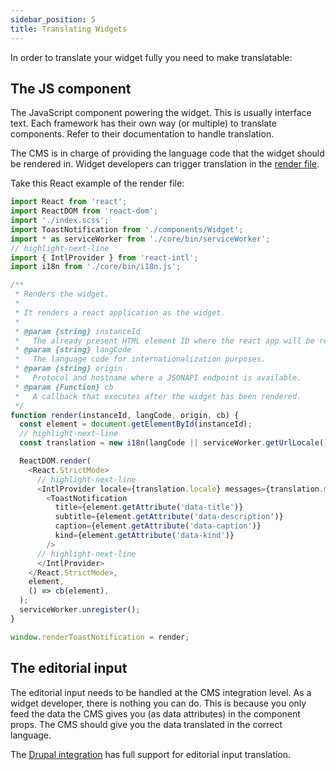 ```yaml
---
sidebar_position: 5
title: Translating Widgets
---
```

In order to translate your widget fully you need to make translatable:

## The JS component
The JavaScript component powering the widget. This is usually interface text. Each framework has their own way (or
multiple) to translate components. Refer to their documentation to handle translation.

The CMS is in charge of providing the language code that the widget should be rendered in. Widget developers can trigger
translation in the [render file](./registry/render-file).

Take this React example of the render file:

```js title="src/components/notification/index.js"
import React from 'react';
import ReactDOM from 'react-dom';
import './index.scss';
import ToastNotification from './components/Widget';
import * as serviceWorker from './core/bin/serviceWorker';
// highlight-next-line
import { IntlProvider } from 'react-intl';
import i18n from './core/bin/i18n.js';

/**
 * Renders the widget.
 *
 * It renders a react application as the widget.
 *
 * @param {string} instanceId
 *   The already present HTML element ID where the react app will be rendered.
 * @param {string} langCode
 *   The language code for internationalization purposes.
 * @param {string} origin
 *   Protocol and hostname where a JSONAPI endpoint is available.
 * @param {Function} cb
 *   A callback that executes after the widget has been rendered.
 */
function render(instanceId, langCode, origin, cb) {
  const element = document.getElementById(instanceId);
  // highlight-next-line
  const translation = new i18n(langCode || serviceWorker.getUrlLocale());

  ReactDOM.render(
    <React.StrictMode>
      // highlight-next-line
      <IntlProvider locale={translation.locale} messages={translation.messages}>
        <ToastNotification
          title={element.getAttribute('data-title')}
          subtitle={element.getAttribute('data-description')}
          caption={element.getAttribute('data-caption')}
          kind={element.getAttribute('data-kind')}
        />
      // highlight-next-line
      </IntlProvider>
    </React.StrictMode>,
    element,
    () => cb(element),
  );
  serviceWorker.unregister();
}

window.renderToastNotification = render;
```

## The editorial input
The editorial input needs to be handled at the CMS integration level. As a widget developer, there is nothing you can
do. This is because you only feed the data the CMS gives you (as data attributes) in the component props. The CMS should
give you the data translated in the correct language.

The [Drupal integration](https://www.drupal.org/project/widget_instance) has full support for editorial input
translation.
